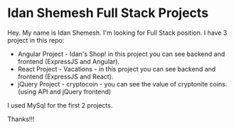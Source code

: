 # Idan Shemesh Full Stack Projects

Hey. My name is Idan Shemesh. I'm looking for Full Stack position.
I have 3 project in this repo:
  - Angular Project - Idan's Shop! in this project you can see backend and frontend (ExpressJS and Angular). 
  - React Project - Vacations - in this project you can see backend and frontend (ExpressJS and React). 
  - jQuery Project - cryptocoin - you can see the value of cryptonite coins. (using API and jQuery frontend) 

I used MySql for the first 2 projects.

Thanks!!!
